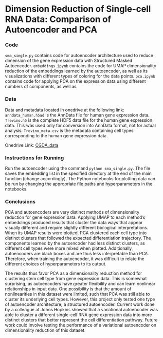 # Dimension Reduction of Single-cell RNA Data: Comparison of Autoencoder and PCA

### Code
`sma_single.py` contains code for autoencoder architecture used to reduce dimension of the gene expression data with Structured Masked Autoencoder.
`embeddings.ipynb` contains the code for UMAP dimensionality reduction of the embeddings learned by the autoencoder, as well as its visualizations with different types of coloring for the data points. 
`pca.ipynb` contains code for applying PCA on the expression data using different numbers of components, as well as

### Data
Data and metadata located in onedrive at the following link:
`anndata_human.h5ad` is the AnnData file for human gene expression data.
`Trevino.h5` is the complete HDF5 data file for the human gene expression data. This was used only for conversion into AnnData format, not for actual analysis. 
`Trevino_meta.csv` is the metadata containing cell types corresponding to the human gene expression data.

Onedrive Link: [CGDA_data](https://livejohnshopkins-my.sharepoint.com/:f:/r/personal/gli44_jh_edu/Documents/CGDA_data?csf=1&web=1&e=hhNCVJ)

### Instructions for Running
Run the autoencoder using the command `python sma_single.py`. The file saves the embedding list in the specified directory at the end of the main function (change accordingly). The Python notebooks for plotting data can be run by changing the appropriate file paths and hyperparameters in the notebooks.

### Conclusions
PCA and autoencoders are very distinct methods of dimensionality reduction for gene expression data. Applying UMAP to each method’s embeddings produced results that cluster the data ways that appear visually different and require slightly different biological interpretations. When its UMAP results were plotted, PCA clustered each cell type into distinct clusters that followed the expected differentiation trajectory. The components learned by the autoencoder had less distinct clusters, as different cell types were more mixed when plotted. Additionally, autoencoders are black boxes and are thus less interpretable than PCA. Therefore, when training the autoencoder, it was difficult to relate the different choices of hyperparameters to its output. 

The results thus favor PCA as a dimensionality reduction method for clustering stem cell type from gene expression data. This is somewhat surprising, as autoencoders have greater flexibility and can learn nonlinear relationships in input data. One possibility is that the amount of nonlinearities in this dataset were limited, such that PCA was still able to cluster its underlying cell types. However, this project only tested one type of autoencoder architecture, a structured autoencoder. Current work done by a colleague at Johns Hopkins showed that a variational autoencoder was able to cluster a different single-cell RNA gene expression data into more distinct clusters that better represent the cell differentiation pathway. Future work could involve testing the performance of a variational autoencoder on dimensionality reduction of this dataset.
